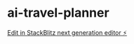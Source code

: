 # ai-travel-planner

[Edit in StackBlitz next generation editor ⚡️](https://stackblitz.com/~/github.com/saurabhatoliya/ai-travel-planner)